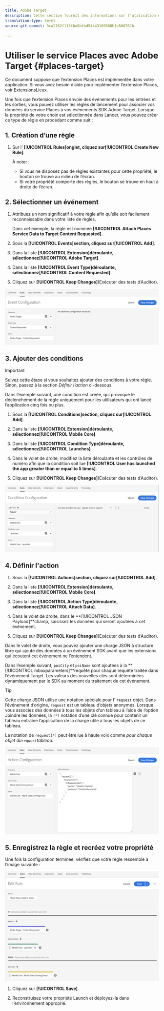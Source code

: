 ```yaml
---
title: Adobe Target
description: Cette section fournit des informations sur l’utilisation du service Places avec Adobe Target.
translation-type: tm+mt
source-git-commit: 0ca2162f113fba6bfbd54443109068b1a506762b

---
```



# Utiliser le service Places avec Adobe Target {#places-target}

Ce document suppose que l’extension Places est implémentée dans votre application. Si vous avez besoin d’aide pour implémenter l’extension Places, voir [Extensions](/help/places-ext-aep-sdks/places-extension/places-extension.md)Lieux.

Une fois que l’extension Places envoie des événements pour les entrées et les sorties, vous pouvez utiliser les règles de lancement pour associer vos données du service Places à vos événements SDK Adobe Target. Lorsque la propriété de votre choix est sélectionnée dans Lancer, vous pouvez créer ce type de règle en procédant comme suit :

## 1. Création d’une règle

1. Sur l’ **[!UICONTROL Rules]**onglet, cliquez sur**[!UICONTROL Create New Rule]**.

   À noter :

   * Si vous ne disposez pas de règles existantes pour cette propriété, le bouton se trouve au milieu de l’écran.
   * Si votre propriété comporte des règles, le bouton se trouve en haut à droite de l’écran.

## 2. Sélectionner un événement

1. Attribuez un nom significatif à votre règle afin qu’elle soit facilement reconnaissable dans votre liste de règles.

   Dans cet exemple, la règle est nommée **[!UICONTROL Attach Places Service Data to Target Content Requested]**.

1. Sous la **[!UICONTROL Events]**section, cliquez sur**[!UICONTROL Add]**.

1. Dans la liste **[!UICONTROL Extension]**déroulante, sélectionnez**[!UICONTROL Adobe Target]**.

1. Dans la liste **[!UICONTROL Event Type]**déroulante, sélectionnez**[!UICONTROL Content Requested]**.

1. Cliquez sur **[!UICONTROL Keep Changes]**(Exécuter des tests d’Auditor).

![ajouter un événement](/help/assets/ad-setEvent_target.png)

## 3. Ajouter des conditions

>[!IMPORTANT]
>
>Suivez cette étape si vous souhaitez ajouter des conditions à votre règle. Sinon, passez à la section *Définir l’action* ci-dessous.

Dans l’exemple suivant, une condition est créée, qui provoque le déclenchement de la règle uniquement pour les utilisateurs qui ont lancé l’application cinq fois ou plus.

1. Sous la **[!UICONTROL Conditions]**section, cliquez sur**[!UICONTROL Add]**.

1. Dans la liste **[!UICONTROL Extension]**déroulante, sélectionnez**[!UICONTROL Mobile Core]**.

1. Dans la liste **[!UICONTROL Condition Type]**déroulante, sélectionnez**[!UICONTROL Launches]**.

1. Dans le volet de droite, modifiez la liste déroulante et les contrôles de numéro afin que la condition soit lue **[!UICONTROL User has launched the app greater than or equal to 5 times]**.

1. Cliquez sur **[!UICONTROL Keep Changes]**(Exécuter des tests d’Auditor).

![ajouter une condition](/help/assets/ad-setCondition_target.png)

## 4. Définir l&#39;action

1. Sous la **[!UICONTROL Actions]**section, cliquez sur**[!UICONTROL Add]**.

1. Dans la liste **[!UICONTROL Extension]**déroulante, sélectionnez**[!UICONTROL Mobile Core]**.

1. Dans la liste **[!UICONTROL Action Type]**déroulante, sélectionnez**[!UICONTROL Attach Data]**.

1. Dans le volet de droite, dans le **[!UICONTROL JSON Payload]**champ, saisissez les données qui seront ajoutées à cet événement.

1. Cliquez sur **[!UICONTROL Keep Changes]**(Exécuter des tests d’Auditor).

Dans le volet de droite, vous pouvez ajouter une charge JSON à structure libre qui ajoute des données à un événement SDK avant que les extensions qui écoutent cet événement ne l’entendent.

Dans l’exemple suivant, `poiCity` et `poiName` sont ajoutées à la **[!UICONTROL mboxparameters]**requête pour chaque requête traitée dans l’événement Target. Les valeurs des nouvelles clés sont déterminées dynamiquement par le SDK au moment du traitement de cet événement.

>[!TIP]
>
>Cette charge JSON utilise une notation spéciale pour l’ `request` objet. Dans l’événement d’origine, `request` est un tableau d’objets anonymes. Lorsque vous associez des données à tous les objets d’un tableau à l’aide de l’option Joindre les données, la `[*]` notation d’une clé connue pour contenir un tableau entraîne l’application de la charge utile à tous les objets de ce tableau.
>
>La notation de `request[*]` peut être lue à haute voix comme _pour chaque objet du`request`tableau_.

![définir l&#39;action](/help/assets/ad-setAction-target.png)

## 5. Enregistrez la règle et recréez votre propriété

Une fois la configuration terminée, vérifiez que votre règle ressemble à l’image suivante :

![règle terminée](/help/assets/ad-ruleComplete-target.png)

1. Cliquez sur **[!UICONTROL Save]**

1. Reconstruisez votre propriété Launch et déployez-la dans l’environnement approprié.
